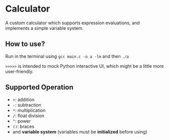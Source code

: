 # Calculator
A custom calculator which supports expression evaluations, and implements a simple variable system.

## How to use?
Run in the terminal using `gcc main.c -o a -lm` and then `./a`

`>>>>>` is intended to mock Python interactive UI, which might be a little more user-friendly.

## Supported Operation
 - `+`: addition
 - `-`: subtraction
 - `*`: multiplication
 - `/`: float division
 - `^`: power
 - `()`: braces
 - and **variable system** (variables must be **initialized** before using)